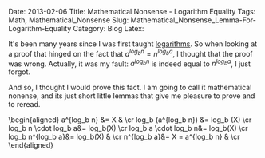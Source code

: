 Date: 2013-02-06
Title: Mathematical Nonsense - Logarithm Equality
Tags: Math, Mathematical_Nonsense
Slug: Mathematical_Nonsense_Lemma-For-Logarithm-Equality
Category: Blog
Latex:

It's been many years since I was first taught [logarithms](http://en.wikipedia.org/wiki/Logarithm). So when looking at a proof that hinged on the fact that $a^{log_b n} = n^{log_b a}$, I thought that the proof was wrong. Actually, it was my fault: $a^{log_b n}$ is indeed equal to $n^{log_b a}$, I just forgot.

And so, I thought I would prove this fact. I am going to call it mathematical nonense, and its just short little lemmas that give me pleasure to prove and to reread.

\begin{aligned}
a^{log_b n} &= X & \cr
log_b (a^{log_b n}) &= log_b (X) \cr
log_b n \cdot log_b a&= log_b(X) \cr
log_b a \cdot log_b n&= log_b(X) \cr
log_b n^{log_b a}&= log_b(X) & \cr
n^{log_b a}&= X = a^{log_b n} & \cr
\end{aligned}
